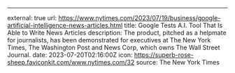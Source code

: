 ---
external: true
url: https://www.nytimes.com/2023/07/19/business/google-artificial-intelligence-news-articles.html
title: Google Tests A.I. Tool That Is Able to Write News Articles
description: The product, pitched as a helpmate for journalists, has been demonstrated for executives at The New York Times, The Washington Post and News Corp, which owns The Wall Street Journal.
date: 2023-07-20T02:16:00Z
icon: https://superb-rose-sheep.faviconkit.com/www.nytimes.com/32
source: The New York Times